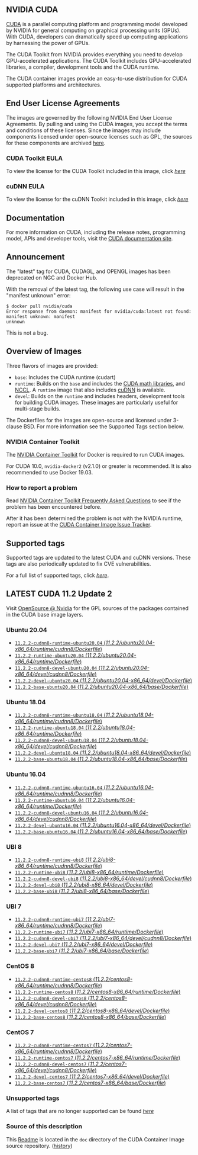 ## NVIDIA CUDA

[CUDA](https://developer.nvidia.com/cuda-zone) is a parallel computing platform and programming model developed by NVIDIA for general computing on graphical processing units (GPUs). With CUDA, developers can dramatically speed up computing applications by harnessing the power of GPUs.

The CUDA Toolkit from NVIDIA provides everything you need to develop GPU-accelerated applications. The CUDA Toolkit includes GPU-accelerated libraries, a compiler, development tools and the CUDA runtime.

The CUDA container images provide an easy-to-use distribution for CUDA supported platforms and architectures.

## End User License Agreements

The images are governed by the following NVIDIA End User License Agreements. By pulling and using the CUDA images, you accept the terms and conditions of these licenses.
Since the images may include components licensed under open-source licenses such as GPL, the sources for these components are archived [here](https://developer.download.nvidia.com/compute/cuda/opensource/image).

### CUDA Toolkit EULA

To view the license for the CUDA Toolkit included in this image, click [*here*](http://docs.nvidia.com/cuda/eula/index.html)

### cuDNN EULA

To view the license for the cuDNN Toolkit included in this image, click [*here*](https://docs.nvidia.com/deeplearning/sdk/cudnn-sla/index.html)

## Documentation

For more information on CUDA, including the release notes, programming model, APIs and developer tools, visit the [CUDA documentation site](https://docs.nvidia.com/cuda).

## Announcement

The "latest" tag for CUDA, CUDAGL, and OPENGL images has been deprecated on NGC and Docker Hub.

With the removal of the latest tag, the following use case will result in the "manifest unknown"
error:

```
$ docker pull nvidia/cuda
Error response from daemon: manifest for nvidia/cuda:latest not found: manifest unknown: manifest
unknown
```

This is not a bug.

## Overview of Images

Three flavors of images are provided:
- `base`: Includes the CUDA runtime (cudart)
- `runtime`: Builds on the `base` and includes the [CUDA math libraries](https://developer.nvidia.com/gpu-accelerated-libraries), and [NCCL](https://developer.nvidia.com/nccl). A `runtime` image that also includes [cuDNN](https://developer.nvidia.com/cudnn) is available.
- `devel`: Builds on the `runtime` and includes headers, development tools for building CUDA images. These images are particularly useful for multi-stage builds.

The Dockerfiles for the images are open-source and licensed under 3-clause BSD. For more information see the Supported Tags section below.

### NVIDIA Container Toolkit

The [NVIDIA Container Toolkit](https://github.com/NVIDIA/nvidia-docker) for Docker is required to run CUDA images.

For CUDA 10.0, `nvidia-docker2` (v2.1.0) or greater is recommended. It is also recommended to use Docker 19.03.

### How to report a problem

Read [NVIDIA Container Toolkit Frequently Asked Questions](https://github.com/NVIDIA/nvidia-docker/wiki/Frequently-Asked-Questions) to see if the problem has been encountered before.

After it has been determined the problem is not with the NVIDIA runtime, report an issue at the [CUDA Container Image Issue Tracker](https://gitlab.com/nvidia/container-images/cuda/-/issues).

## Supported tags

Supported tags are updated to the latest CUDA and cuDNN versions. These tags are also periodically updated to fix CVE vulnerabilities.

For a full list of supported tags, click [*here*](https://gitlab.com/nvidia/container-images/cuda/blob/master/doc/supported-tags.md).

## LATEST CUDA 11.2 Update 2

Visit [OpenSource @ Nvidia](https://developer.download.nvidia.com/compute/cuda/opensource/image/) for the GPL sources of the packages contained in the CUDA base image layers.


### Ubuntu 20.04

- [`11.2.2-cudnn8-runtime-ubuntu20.04` (*11.2.2/ubuntu20.04-x86_64/runtime/cudnn8/Dockerfile*)](https://gitlab.com/nvidia/container-images/cuda/blob/master/dist/11.2.2/ubuntu20.04-x86_64/runtime/cudnn8/Dockerfile)
- [`11.2.2-runtime-ubuntu20.04` (*11.2.2/ubuntu20.04-x86_64/runtime/Dockerfile*)](https://gitlab.com/nvidia/container-images/cuda/blob/master/dist/11.2.2/ubuntu20.04-x86_64/runtime/Dockerfile)
- [`11.2.2-cudnn8-devel-ubuntu20.04` (*11.2.2/ubuntu20.04-x86_64/devel/cudnn8/Dockerfile*)](https://gitlab.com/nvidia/container-images/cuda/blob/master/dist/11.2.2/ubuntu20.04-x86_64/devel/cudnn8/Dockerfile)
- [`11.2.2-devel-ubuntu20.04` (*11.2.2/ubuntu20.04-x86_64/devel/Dockerfile*)](https://gitlab.com/nvidia/container-images/cuda/blob/master/dist/11.2.2/ubuntu20.04-x86_64/devel/Dockerfile)
- [`11.2.2-base-ubuntu20.04` (*11.2.2/ubuntu20.04-x86_64/base/Dockerfile*)](https://gitlab.com/nvidia/container-images/cuda/blob/master/dist/11.2.2/ubuntu20.04-x86_64/base/Dockerfile)

### Ubuntu 18.04

- [`11.2.2-cudnn8-runtime-ubuntu18.04` (*11.2.2/ubuntu18.04-x86_64/runtime/cudnn8/Dockerfile*)](https://gitlab.com/nvidia/container-images/cuda/blob/master/dist/11.2.2/ubuntu18.04-x86_64/runtime/cudnn8/Dockerfile)
- [`11.2.2-runtime-ubuntu18.04` (*11.2.2/ubuntu18.04-x86_64/runtime/Dockerfile*)](https://gitlab.com/nvidia/container-images/cuda/blob/master/dist/11.2.2/ubuntu18.04-x86_64/runtime/Dockerfile)
- [`11.2.2-cudnn8-devel-ubuntu18.04` (*11.2.2/ubuntu18.04-x86_64/devel/cudnn8/Dockerfile*)](https://gitlab.com/nvidia/container-images/cuda/blob/master/dist/11.2.2/ubuntu18.04-x86_64/devel/cudnn8/Dockerfile)
- [`11.2.2-devel-ubuntu18.04` (*11.2.2/ubuntu18.04-x86_64/devel/Dockerfile*)](https://gitlab.com/nvidia/container-images/cuda/blob/master/dist/11.2.2/ubuntu18.04-x86_64/devel/Dockerfile)
- [`11.2.2-base-ubuntu18.04` (*11.2.2/ubuntu18.04-x86_64/base/Dockerfile*)](https://gitlab.com/nvidia/container-images/cuda/blob/master/dist/11.2.2/ubuntu18.04-x86_64/base/Dockerfile)

### Ubuntu 16.04

- [`11.2.2-cudnn8-runtime-ubuntu16.04` (*11.2.2/ubuntu16.04-x86_64/runtime/cudnn8/Dockerfile*)](https://gitlab.com/nvidia/container-images/cuda/blob/master/dist/11.2.2/ubuntu16.04-x86_64/runtime/cudnn8/Dockerfile)
- [`11.2.2-runtime-ubuntu16.04` (*11.2.2/ubuntu16.04-x86_64/runtime/Dockerfile*)](https://gitlab.com/nvidia/container-images/cuda/blob/master/dist/11.2.2/ubuntu16.04-x86_64/runtime/Dockerfile)
- [`11.2.2-cudnn8-devel-ubuntu16.04` (*11.2.2/ubuntu16.04-x86_64/devel/cudnn8/Dockerfile*)](https://gitlab.com/nvidia/container-images/cuda/blob/master/dist/11.2.2/ubuntu16.04-x86_64/devel/cudnn8/Dockerfile)
- [`11.2.2-devel-ubuntu16.04` (*11.2.2/ubuntu16.04-x86_64/devel/Dockerfile*)](https://gitlab.com/nvidia/container-images/cuda/blob/master/dist/11.2.2/ubuntu16.04-x86_64/devel/Dockerfile)
- [`11.2.2-base-ubuntu16.04` (*11.2.2/ubuntu16.04-x86_64/base/Dockerfile*)](https://gitlab.com/nvidia/container-images/cuda/blob/master/dist/11.2.2/ubuntu16.04-x86_64/base/Dockerfile)

### UBI 8

- [`11.2.2-cudnn8-runtime-ubi8` (*11.2.2/ubi8-x86_64/runtime/cudnn8/Dockerfile*)](https://gitlab.com/nvidia/container-images/cuda/blob/master/dist/11.2.2/ubi8-x86_64/runtime/cudnn8/Dockerfile)
- [`11.2.2-runtime-ubi8` (*11.2.2/ubi8-x86_64/runtime/Dockerfile*)](https://gitlab.com/nvidia/container-images/cuda/blob/master/dist/11.2.2/ubi8-x86_64/runtime/Dockerfile)
- [`11.2.2-cudnn8-devel-ubi8` (*11.2.2/ubi8-x86_64/devel/cudnn8/Dockerfile*)](https://gitlab.com/nvidia/container-images/cuda/blob/master/dist/11.2.2/ubi8-x86_64/devel/cudnn8/Dockerfile)
- [`11.2.2-devel-ubi8` (*11.2.2/ubi8-x86_64/devel/Dockerfile*)](https://gitlab.com/nvidia/container-images/cuda/blob/master/dist/11.2.2/ubi8-x86_64/devel/Dockerfile)
- [`11.2.2-base-ubi8` (*11.2.2/ubi8-x86_64/base/Dockerfile*)](https://gitlab.com/nvidia/container-images/cuda/blob/master/dist/11.2.2/ubi8-x86_64/base/Dockerfile)

### UBI 7

- [`11.2.2-cudnn8-runtime-ubi7` (*11.2.2/ubi7-x86_64/runtime/cudnn8/Dockerfile*)](https://gitlab.com/nvidia/container-images/cuda/blob/master/dist/11.2.2/ubi7-x86_64/runtime/cudnn8/Dockerfile)
- [`11.2.2-runtime-ubi7` (*11.2.2/ubi7-x86_64/runtime/Dockerfile*)](https://gitlab.com/nvidia/container-images/cuda/blob/master/dist/11.2.2/ubi7-x86_64/runtime/Dockerfile)
- [`11.2.2-cudnn8-devel-ubi7` (*11.2.2/ubi7-x86_64/devel/cudnn8/Dockerfile*)](https://gitlab.com/nvidia/container-images/cuda/blob/master/dist/11.2.2/ubi7-x86_64/devel/cudnn8/Dockerfile)
- [`11.2.2-devel-ubi7` (*11.2.2/ubi7-x86_64/devel/Dockerfile*)](https://gitlab.com/nvidia/container-images/cuda/blob/master/dist/11.2.2/ubi7-x86_64/devel/Dockerfile)
- [`11.2.2-base-ubi7` (*11.2.2/ubi7-x86_64/base/Dockerfile*)](https://gitlab.com/nvidia/container-images/cuda/blob/master/dist/11.2.2/ubi7-x86_64/base/Dockerfile)

### CentOS 8

- [`11.2.2-cudnn8-runtime-centos8` (*11.2.2/centos8-x86_64/runtime/cudnn8/Dockerfile*)](https://gitlab.com/nvidia/container-images/cuda/blob/master/dist/11.2.2/centos8-x86_64/runtime/cudnn8/Dockerfile)
- [`11.2.2-runtime-centos8` (*11.2.2/centos8-x86_64/runtime/Dockerfile*)](https://gitlab.com/nvidia/container-images/cuda/blob/master/dist/11.2.2/centos8-x86_64/runtime/Dockerfile)
- [`11.2.2-cudnn8-devel-centos8` (*11.2.2/centos8-x86_64/devel/cudnn8/Dockerfile*)](https://gitlab.com/nvidia/container-images/cuda/blob/master/dist/11.2.2/centos8-x86_64/devel/cudnn8/Dockerfile)
- [`11.2.2-devel-centos8` (*11.2.2/centos8-x86_64/devel/Dockerfile*)](https://gitlab.com/nvidia/container-images/cuda/blob/master/dist/11.2.2/centos8-x86_64/devel/Dockerfile)
- [`11.2.2-base-centos8` (*11.2.2/centos8-x86_64/base/Dockerfile*)](https://gitlab.com/nvidia/container-images/cuda/blob/master/dist/11.2.2/centos8-x86_64/base/Dockerfile)

### CentOS 7

- [`11.2.2-cudnn8-runtime-centos7` (*11.2.2/centos7-x86_64/runtime/cudnn8/Dockerfile*)](https://gitlab.com/nvidia/container-images/cuda/blob/master/dist/11.2.2/centos7-x86_64/runtime/cudnn8/Dockerfile)
- [`11.2.2-runtime-centos7` (*11.2.2/centos7-x86_64/runtime/Dockerfile*)](https://gitlab.com/nvidia/container-images/cuda/blob/master/dist/11.2.2/centos7-x86_64/runtime/Dockerfile)
- [`11.2.2-cudnn8-devel-centos7` (*11.2.2/centos7-x86_64/devel/cudnn8/Dockerfile*)](https://gitlab.com/nvidia/container-images/cuda/blob/master/dist/11.2.2/centos7-x86_64/devel/cudnn8/Dockerfile)
- [`11.2.2-devel-centos7` (*11.2.2/centos7-x86_64/devel/Dockerfile*)](https://gitlab.com/nvidia/container-images/cuda/blob/master/dist/11.2.2/centos7-x86_64/devel/Dockerfile)
- [`11.2.2-base-centos7` (*11.2.2/centos7-x86_64/base/Dockerfile*)](https://gitlab.com/nvidia/container-images/cuda/blob/master/dist/11.2.2/centos7-x86_64/base/Dockerfile)

### Unsupported tags

A list of tags that are no longer supported can be found [*here*](https://gitlab.com/nvidia/container-images/cuda/blob/master/doc/unsupported-tags.md)

### Source of this description

This [Readme](https://gitlab.com/nvidia/container-images/cuda/blob/master/doc/README.md) is located in the `doc` directory of the CUDA Container Image source repository. ([history](https://gitlab.com/nvidia/container-images/cuda/commits/master/doc/README.md))